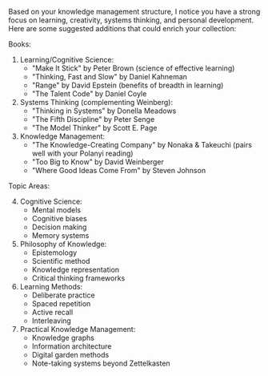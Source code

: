 Based on your knowledge management structure, I notice you have a strong focus on learning, creativity, systems thinking, and personal development. Here are some suggested additions that could enrich your collection:

Books:

1. Learning/Cognitive Science:
    - "Make It Stick" by Peter Brown (science of effective learning)
    - "Thinking, Fast and Slow" by Daniel Kahneman
    - "Range" by David Epstein (benefits of breadth in learning)
    - "The Talent Code" by Daniel Coyle
2. Systems Thinking (complementing Weinberg):
    - "Thinking in Systems" by Donella Meadows
    - "The Fifth Discipline" by Peter Senge
    - "The Model Thinker" by Scott E. Page
3. Knowledge Management:
    - "The Knowledge-Creating Company" by Nonaka & Takeuchi (pairs well with your Polanyi reading)
    - "Too Big to Know" by David Weinberger
    - "Where Good Ideas Come From" by Steven Johnson

Topic Areas:

4. Cognitive Science:
    - Mental models
    - Cognitive biases
    - Decision making
    - Memory systems
5. Philosophy of Knowledge:
    - Epistemology
    - Scientific method
    - Knowledge representation
    - Critical thinking frameworks
6. Learning Methods:
    - Deliberate practice
    - Spaced repetition
    - Active recall
    - Interleaving
7. Practical Knowledge Management:
    - Knowledge graphs
    - Information architecture
    - Digital garden methods
    - Note-taking systems beyond Zettelkasten